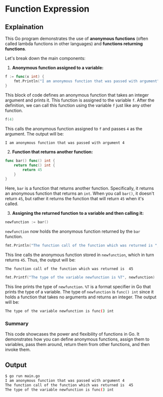 # Function Expression

## Explaination

This Go program demonstrates the use of **anonymous functions** (often called lambda functions in other languages) and **functions returning functions**.

Let's break down the main components:

1. **Anonymous function assigned to a variable:**

```go
f := func(x int) {
    fmt.Println("I am anonymous function that was passed with argument", x)
}
```

This block of code defines an anonymous function that takes an integer argument and prints it. This function is assigned to the variable `f`. After the definition, we can call this function using the variable `f` just like any other function.

```go
f(4)
```

This calls the anonymous function assigned to `f` and passes `4` as the argument. The output will be:

```bash
I am anonymous function that was passed with argument 4
```

2. **Function that returns another function:**

```go
func bar() func() int {
    return func() int {
        return 45
    }
}
```

Here, `bar` is a function that returns another function. Specifically, it returns an anonymous function that returns an `int`. When you call `bar()`, it doesn't return `45`, but rather it returns the function that will return `45` when it's called.

3. **Assigning the returned function to a variable and then calling it:**

```go
newfunction := bar()
```

`newfunction` now holds the anonymous function returned by the `bar` function.

```go
fmt.Println("The function call of the function which was returned is ", newfunction())
```

This line calls the anonymous function stored in `newfunction`, which in turn returns `45`. Thus, the output will be:

```bash
The function call of the function which was returned is  45
```

```go
fmt.Printf("The type of the variable newfunction is %T", newfunction)
```

This line prints the type of `newfunction`. `%T` is a format specifier in Go that prints the type of a variable. The type of `newfunction` is `func() int` since it holds a function that takes no arguments and returns an integer. The output will be:

```bash
The type of the variable newfunction is func() int
```

### Summary

This code showcases the power and flexibility of functions in Go. It demonstrates how you can define anonymous functions, assign them to variables, pass them around, return them from other functions, and then invoke them.

## Output

```bash
$ go run main.go
I am anonymous function that was passed with argument 4
The function call of the function which was returned is  45
The type of the variable newfunction is func() int
```
